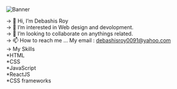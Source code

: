 <img src="https://i.ibb.co/mtW34df/Yellow-Monochrome-Photo-Linked-In-Banner.png" alt="Banner"/>

-> 👋 Hi, I’m Debashis Roy<br/>
-> 👀 I’m interested in Web design and devolopment.<br/>
-> 💞️ I’m looking to collaborate on anythings related.<br/>
-> 📫 How to reach me ... My email : debashisroy0091@yahoo.com<br/>
-> My Skills<br/>
    *HTML<br/>
    *CSS<br/>
    *JavaScript<br/>
    *ReactJS<br/>
    *CSS frameworks<br/>
<!---
pally0091/pally0091 is a ✨ special ✨ repository because its `README.md` (this file) appears on your GitHub profile.
You can click the Preview link to take a look at your changes.
--->
